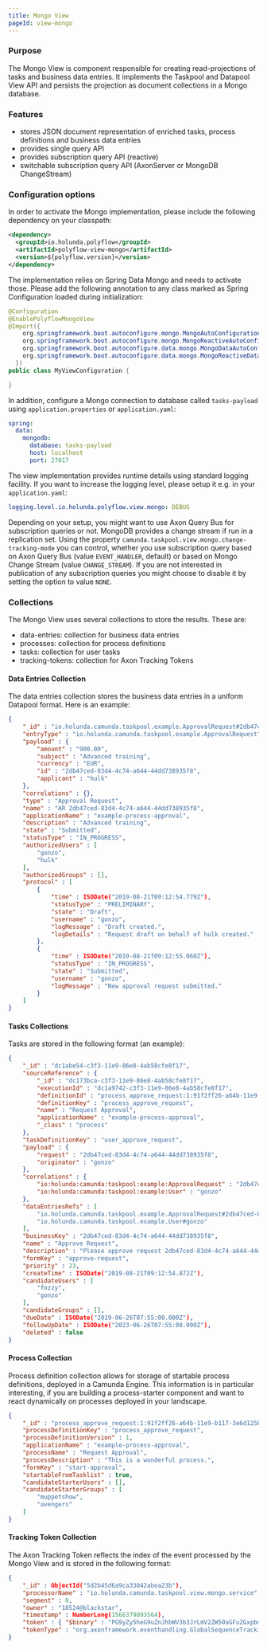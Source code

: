 ```yaml
---
title: Mongo View
pageId: view-mongo
---
```

### Purpose

The Mongo View is component responsible for creating read-projections of tasks and business data entries. It implements
the Taskpool and Datapool View API and persists the projection as document collections in a Mongo database.

### Features

* stores JSON document representation of enriched tasks, process definitions and business data entries
* provides single query API
* provides subscription query API (reactive)
* switchable subscription query API (AxonServer or MongoDB ChangeStream)


### Configuration options

In order to activate the Mongo implementation, please include the following dependency on your classpath:

```xml
<dependency>
  <groupId>io.holunda.polyflow</groupId>
  <artifactId>polyflow-view-mongo</artifactId>
  <version>${polyflow.version}</version>
</dependency>
```

The implementation relies on Spring Data Mongo and needs to activate those. Please add
the following annotation to any class marked as Spring Configuration loaded during initialization:

```java
@Configuration
@EnablePolyflowMongoView
@Import({
    org.springframework.boot.autoconfigure.mongo.MongoAutoConfiguration.class,
    org.springframework.boot.autoconfigure.mongo.MongoReactiveAutoConfiguration.class,
    org.springframework.boot.autoconfigure.data.mongo.MongoDataAutoConfiguration.class,
    org.springframework.boot.autoconfigure.data.mongo.MongoReactiveDataAutoConfiguration.class
  })
public class MyViewConfiguration {

}
```

In addition, configure a Mongo connection to database called `tasks-payload` using `application.properties` or
`application.yaml`:

```yml
spring:
  data:
    mongodb:
      database: tasks-payload
      host: localhost
      port: 27017
```

The view implementation provides runtime details using standard logging facility. If you
want to increase the logging level, please setup it e.g. in your `application.yaml`:


```yml
logging.level.io.holunda.polyflow.view.mongo: DEBUG
```



Depending on your setup, you might want to use Axon Query Bus for subscription queries or not. MongoDB provides
a change stream if run in a replication set. Using the property `camunda.taskpool.view.mongo.change-tracking-mode`
you can control, whether you use subscription query based on Axon Query Bus (value `EVENT_HANDLER`, default) or based
on Mongo Change Stream (value `CHANGE_STREAM`). If you are not interested in publication of any subscription queries
you might choose to disable it by setting the option to value `NONE`.


### Collections

The Mongo View uses several collections to store the results. These are:

* data-entries: collection for business data entries
* processes: collection for process definitions
* tasks: collection for user tasks
* tracking-tokens: collection for Axon Tracking Tokens

#### Data Entries Collection

The data entries collection stores the business data entries in a uniform Datapool format.
Here is an example:

```json
{
    "_id" : "io.holunda.camunda.taskpool.example.ApprovalRequest#2db47ced-83d4-4c74-a644-44dd738935f8",
    "entryType" : "io.holunda.camunda.taskpool.example.ApprovalRequest",
    "payload" : {
        "amount" : "900.00",
        "subject" : "Advanced training",
        "currency" : "EUR",
        "id" : "2db47ced-83d4-4c74-a644-44dd738935f8",
        "applicant" : "hulk"
    },
    "correlations" : {},
    "type" : "Approval Request",
    "name" : "AR 2db47ced-83d4-4c74-a644-44dd738935f8",
    "applicationName" : "example-process-approval",
    "description" : "Advanced training",
    "state" : "Submitted",
    "statusType" : "IN_PROGRESS",
    "authorizedUsers" : [
        "gonzo",
        "hulk"
    ],
    "authorizedGroups" : [],
    "protocol" : [
        {
            "time" : ISODate("2019-08-21T09:12:54.779Z"),
            "statusType" : "PRELIMINARY",
            "state" : "Draft",
            "username" : "gonzo",
            "logMessage" : "Draft created.",
            "logDetails" : "Request draft on behalf of hulk created."
        },
        {
            "time" : ISODate("2019-08-21T09:12:55.060Z"),
            "statusType" : "IN_PROGRESS",
            "state" : "Submitted",
            "username" : "gonzo",
            "logMessage" : "New approval request submitted."
        }
    ]
}
```

#### Tasks Collections

Tasks are stored in the following format (an example):

```json
{
    "_id" : "dc1abe54-c3f3-11e9-86e8-4ab58cfe8f17",
    "sourceReference" : {
        "_id" : "dc173bca-c3f3-11e9-86e8-4ab58cfe8f17",
        "executionId" : "dc1a9742-c3f3-11e9-86e8-4ab58cfe8f17",
        "definitionId" : "process_approve_request:1:91f2ff26-a64b-11e9-b117-3e6d125b91e2",
        "definitionKey" : "process_approve_request",
        "name" : "Request Approval",
        "applicationName" : "example-process-approval",
        "_class" : "process"
    },
    "taskDefinitionKey" : "user_approve_request",
    "payload" : {
        "request" : "2db47ced-83d4-4c74-a644-44dd738935f8",
        "originator" : "gonzo"
    },
    "correlations" : {
        "io:holunda:camunda:taskpool:example:ApprovalRequest" : "2db47ced-83d4-4c74-a644-44dd738935f8",
        "io:holunda:camunda:taskpool:example:User" : "gonzo"
    },
    "dataEntriesRefs" : [
        "io.holunda.camunda.taskpool.example.ApprovalRequest#2db47ced-83d4-4c74-a644-44dd738935f8",
        "io.holunda.camunda.taskpool.example.User#gonzo"
    ],
    "businessKey" : "2db47ced-83d4-4c74-a644-44dd738935f8",
    "name" : "Approve Request",
    "description" : "Please approve request 2db47ced-83d4-4c74-a644-44dd738935f8 from gonzo on behalf of hulk.",
    "formKey" : "approve-request",
    "priority" : 23,
    "createTime" : ISODate("2019-08-21T09:12:54.872Z"),
    "candidateUsers" : [
        "fozzy",
        "gonzo"
    ],
    "candidateGroups" : [],
    "dueDate" : ISODate("2019-06-26T07:55:00.000Z"),
    "followUpDate" : ISODate("2023-06-26T07:55:00.000Z"),
    "deleted" : false
}
```

#### Process Collection

Process definition collection allows for storage of startable process definitions, deployed in a Camunda Engine.
This information is in particular interesting, if you are building a process-starter component and want to react
dynamically on processes deployed in your landscape.


```json
{
    "_id" : "process_approve_request:1:91f2ff26-a64b-11e9-b117-3e6d125b91e2",
    "processDefinitionKey" : "process_approve_request",
    "processDefinitionVersion" : 1,
    "applicationName" : "example-process-approval",
    "processName" : "Request Approval",
    "processDescription" : "This is a wonderful process.",
    "formKey" : "start-approval",
    "startableFromTasklist" : true,
    "candidateStarterUsers" : [],
    "candidateStarterGroups" : [
        "muppetshow",
        "avengers"
    ]
}
```


#### Tracking Token Collection

The Axon Tracking Token reflects the index of the event processed by the Mongo View and is stored in the
following format:


```json
{
    "_id" : ObjectId("5d2b45d6a9ca33042abea23b"),
    "processorName" : "io.holunda.camunda.taskpool.view.mongo.service",
    "segment" : 0,
    "owner" : "18524@blackstar",
    "timestamp" : NumberLong(1566379093564),
    "token" : { "$binary" : "PG9yZy5heG9uZnJhbWV3b3JrLmV2ZW50aGFuZGxpbmcuR2xvYmFsU2VxdWVuY2VUcmFja2luZ1Rva2VuPjxnbG9iYWxJbmRleD40NDwvZ2xvYmFsSW5kZXg+PC9vcmcuYXhvbmZyYW1ld29yay5ldmVudGhhbmRsaW5nLkdsb2JhbFNlcXVlbmNlVHJhY2tpbmdUb2tlbj4=", "$type" : "00" },
    "tokenType" : "org.axonframework.eventhandling.GlobalSequenceTrackingToken"
}
```
